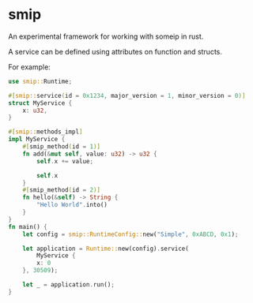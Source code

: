 # smip
An experimental framework for working with someip in rust.

A service can be defined using attributes on function and structs.

For example:

```rust
use smip::Runtime;

#[smip::service(id = 0x1234, major_version = 1, minor_version = 0)]
struct MyService {
    x: u32,
}

#[smip::methods_impl]
impl MyService {
    #[smip_method(id = 1)]
    fn add(&mut self, value: u32) -> u32 {
        self.x += value;

        self.x
    }
    #[smip_method(id = 2)]
    fn hello(&self) -> String {
        "Hello World".into()
    }
}
fn main() {
    let config = smip::RuntimeConfig::new("Simple", 0xABCD, 0x1);

    let application = Runtime::new(config).service(
        MyService {
        x: 0
    }, 30509);

    let _ = application.run();
}
```